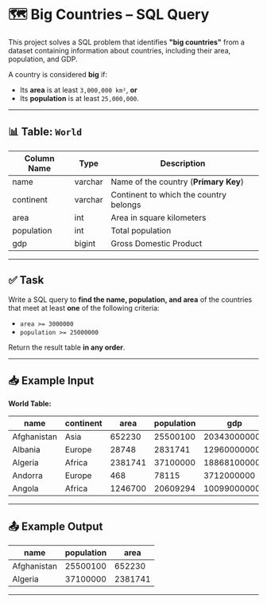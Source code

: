 # 🗺️ Big Countries – SQL Query

This project solves a SQL problem that identifies **"big countries"** from a dataset containing information about countries, including their area, population, and GDP.

A country is considered **big** if:

- Its **area** is at least `3,000,000 km²`, **or**
- Its **population** is at least `25,000,000`.

---

## 📊 Table: `World`

| Column Name | Type    | Description                            |
| ----------- | ------- | -------------------------------------- |
| name        | varchar | Name of the country (**Primary Key**)  |
| continent   | varchar | Continent to which the country belongs |
| area        | int     | Area in square kilometers              |
| population  | int     | Total population                       |
| gdp         | bigint  | Gross Domestic Product                 |

---

## ✅ Task

Write a SQL query to **find the name, population, and area** of the countries that meet at least **one** of the following criteria:

- `area >= 3000000`
- `population >= 25000000`

Return the result table **in any order**.

---

## 📥 Example Input

**World Table:**

| name        | continent | area    | population | gdp          |
| ----------- | --------- | ------- | ---------- | ------------ |
| Afghanistan | Asia      | 652230  | 25500100   | 20343000000  |
| Albania     | Europe    | 28748   | 2831741    | 12960000000  |
| Algeria     | Africa    | 2381741 | 37100000   | 188681000000 |
| Andorra     | Europe    | 468     | 78115      | 3712000000   |
| Angola      | Africa    | 1246700 | 20609294   | 100990000000 |

---

## 📤 Example Output

| name        | population | area    |
| ----------- | ---------- | ------- |
| Afghanistan | 25500100   | 652230  |
| Algeria     | 37100000   | 2381741 |

---
